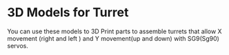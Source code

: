 # 3D Models for Turret

You can use these models to 3D Print parts to assemble turrets that allow X movement (right and left ) and Y movement(up and down) with SG9(Sg90) servos.
